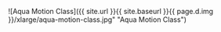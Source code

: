 ![Aqua Motion Class]({{ site.url }}{{ site.baseurl }}{{ page.d.img }}/xlarge/aqua-motion-class.jpg" "Aqua Motion Class")
